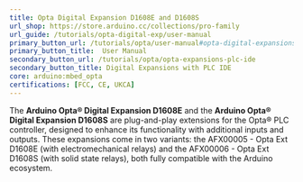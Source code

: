 ```yaml
---
title: Opta Digital Expansion D1608E and D1608S
url_shop: https://store.arduino.cc/collections/pro-family
url_guide: /tutorials/opta-digital-exp/user-manual
primary_button_url: /tutorials/opta/user-manual#opta-digital-expansions
primary_button_title:  User Manual
secondary_button_url: /tutorials/opta/opta-expansions-plc-ide
secondary_button_title: Digital Expansions with PLC IDE
core: arduino:mbed_opta
certifications: [FCC, CE, UKCA]
---
```


The **Arduino Opta® Digital Expansion D1608E** and the **Arduino Opta® Digital Expansion D1608S** are plug-and-play extensions for the Opta® PLC controller, designed to enhance its functionality with additional inputs and outputs. These expansions come in two variants: the AFX00005 - Opta Ext D1608E (with electromechanical relays) and the AFX00006 - Opta Ext D1608S (with solid state relays), both fully compatible with the Arduino ecosystem.